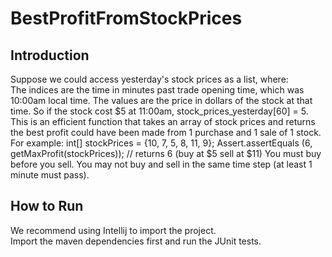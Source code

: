 # BestProfitFromStockPrices

## Introduction
Suppose we could access yesterday's stock prices as a list, where:  </br>The indices are the time in minutes past trade opening time, which was 10:00am local time. The values are the price in dollars of the stock at that time. So if the stock cost $5 at 11:00am, stock_prices_yesterday[60] = 5. </br>This is an efficient function that takes an array of stock prices and returns the best profit could have been made from 1 purchase and 1 sale of 1 stock.  </br>For example:  int[] stockPrices = {10, 7, 5, 8, 11, 9};     Assert.assertEquals (6, getMaxProfit(stockPrices)); // returns 6 (buy at $5 sell                                                                                                                                                    at $11)     You must buy before you sell. You may not buy and sell in the same time step (at least 1 minute must pass).

## How to Run
We recommend using Intellij to import the project. </br>
Import the maven dependencies first and run the JUnit tests.

